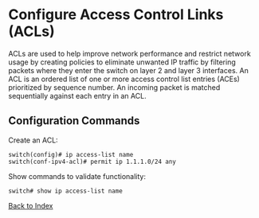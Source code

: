 # Configure Access Control Links (ACLs)

ACLs are used to help improve network performance and restrict network usage by creating policies to eliminate
unwanted IP traffic by filtering packets where they enter the switch on layer 2 and layer 3 interfaces.
An ACL is an ordered list of one or more access control list entries (ACEs) prioritized by sequence number.
An incoming packet is matched sequentially against each entry in an ACL.

## Configuration Commands

Create an ACL:

```text
switch(config)# ip access-list name
switch(conf-ipv4-acl)# permit ip 1.1.1.0/24 any
```

Show commands to validate functionality:

```text
switch# show ip access-list name
```

[Back to Index](index.md)

